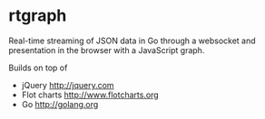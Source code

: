 rtgraph
=======

Real-time streaming of JSON data in Go through a websocket and presentation in the browser with a JavaScript graph.

Builds on top of
* jQuery http://jquery.com
* Flot charts http://www.flotcharts.org
* Go http://golang.org


